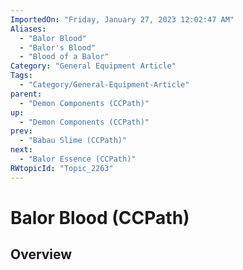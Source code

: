 ```yaml
---
ImportedOn: "Friday, January 27, 2023 12:02:47 AM"
Aliases:
  - "Balor Blood"
  - "Balor's Blood"
  - "Blood of a Balor"
Category: "General Equipment Article"
Tags:
  - "Category/General-Equipment-Article"
parent:
  - "Demon Components (CCPath)"
up:
  - "Demon Components (CCPath)"
prev:
  - "Babau Slime (CCPath)"
next:
  - "Balor Essence (CCPath)"
RWtopicId: "Topic_2263"
---
```

# Balor Blood (CCPath)
## Overview
